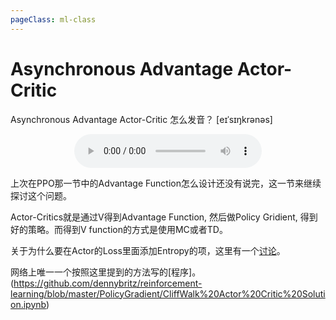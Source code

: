 ```yaml
---
pageClass: ml-class
---
```


<!--
 * @Description: 
 * @Author: Jack Huang
 * @Github: https://github.com/HuangJiaLian
 * @Date: 2019-09-19 10:13:01
 * @LastEditors: Jack Huang
 * @LastEditTime: 2019-09-23 23:44:08
 -->

# Asynchronous Advantage Actor-Critic

Asynchronous Advantage Actor-Critic 怎么发音？
[eɪˈsɪŋkrənəs]

<p align="center">
<audio ref='A3C' src="/images/ml/RL/A3C/A3C.mp3" controls loop preload></audio>
</p>


上次在PPO那一节中的Advantage Function怎么设计还没有说完，这一节来继续探讨这个问题。

Actor-Critics就是通过V得到Advantage Function, 然后做Policy Gridient, 得到好的策略。而得到V function的方式是使用MC或者TD。

<!-- 接着Policy Based 的方法，我把笔记先放在这里。 -->

<!-- <p align='center'>
<img src='/images/ml/RL/policy_base_approch/Policy_Based_Approch_1.png'>
<img src='/images/ml/RL/policy_base_approch/Policy_Based_Approch_2.png'>
<img src='/images/ml/RL/policy_base_approch/Policy_Based_Approch_3.png'>
<img src='/images/ml/RL/policy_base_approch/Policy_Based_Approch_4.png'>
<img src='/images/ml/RL/policy_base_approch/Policy_Based_Approch_5.png'>
<img src='/images/ml/RL/policy_base_approch/Policy_Based_Approch_6.png'>
</p> -->


关于为什么要在Actor的Loss里面添加Entropy的项，这里有一个[讨论](https://github.com/dennybritz/reinforcement-learning/issues/34)。

网络上唯一一个按照这里提到的方法写的[程序]。(https://github.com/dennybritz/reinforcement-learning/blob/master/PolicyGradient/CliffWalk%20Actor%20Critic%20Solution.ipynb)


<Livere/>